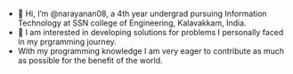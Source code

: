 - 👋 Hi, I’m @narayanan08, a 4th year undergrad pursuing Information Technology at SSN college of Engineering, Kalavakkam, India.
- 🌱 I am interested in developing solutions for problems I personally faced in my prgramming journey.
- With my programming knowledge I am very eager to contribute as much as possible for the benefit of the world.


<!---
narayanan08/narayanan08 is a ✨ special ✨ repository because its `README.md` (this file) appears on your GitHub profile.
You can click the Preview link to take a look at your changes.
--->
